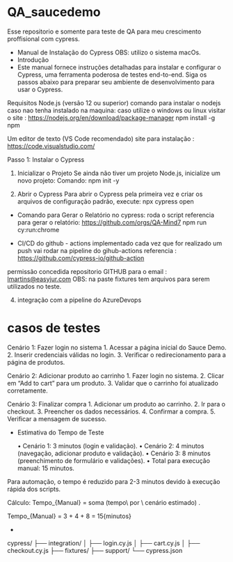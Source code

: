 # QA_saucedemo
Esse repositorio e somente para teste de QA para meu crescimento proffisional com cypress.


* Manual de Instalação do Cypress OBS: utilizo o sistema macOs.
*  Introdução
* Este manual fornece instruções detalhadas para instalar e configurar o Cypress, uma ferramenta poderosa de testes end-to-end. Siga os passos abaixo para preparar seu ambiente de desenvolvimento para usar o Cypress.

Requisitos
Node.js (versão 12 ou superior)
comando para instalar o nodejs caso nao tenha instalado na maquina:
caso utilize o windows ou linux visitar o site :  https://nodejs.org/en/download/package-manager
npm install -g npm


Um editor de texto (VS Code recomendado) site para instalação : https://code.visualstudio.com/

Passo 1: Instalar o Cypress
1. Inicializar o Projeto
Se ainda não tiver um projeto Node.js, inicialize um novo projeto:
Comando:
npm init -y

3. Abrir o Cypress
Para abrir o Cypress pela primeira vez e criar os arquivos de configuração padrão, execute:
npx cypress open
 

* Comando para Gerar o Relatório no cypress: roda o script
referencia para gerar o relatório: https://github.com/orgs/QA-Mind7
npm run cy:run:chrome

* CI/CD do github - actions implementado cada vez que for realizado um push vai rodar na pipeline do gihub-actions
referencia :
https://github.com/cypress-io/github-action

permissão concedida repositorio GITHUB para o email : lmartins@easyjur.com 
OBS: na paste fixtures tem arquivos para serem utilizados no teste.

4. integração com a pipeline do AzureDevops


# casos de testes 
Cenário 1: Fazer login no sistema
	1.	Acessar a página inicial do Sauce Demo.
	2.	Inserir credenciais válidas no login.
	3.	Verificar o redirecionamento para a página de produtos.

Cenário 2: Adicionar produto ao carrinho
	1.	Fazer login no sistema.
	2.	Clicar em “Add to cart” para um produto.
	3.	Validar que o carrinho foi atualizado corretamente.

Cenário 3: Finalizar compra
	1.	Adicionar um produto ao carrinho.
	2.	Ir para o checkout.
	3.	Preencher os dados necessários.
	4.	Confirmar a compra.
	5.	Verificar a mensagem de sucesso.

* Estimativa do Tempo de Teste

	•	Cenário 1: 3 minutos (login e validação).
	•	Cenário 2: 4 minutos (navegação, adicionar produto e validação).
	•	Cenário 3: 8 minutos (preenchimento de formulário e validações).
	•	Total para execução manual: 15 minutos.

Para automação, o tempo é reduzido para 2-3 minutos devido à execução rápida dos scripts.

Cálculo:  Tempo_{Manual} = soma (tempo\ por \ cenário estimado) .

Tempo_{Manual} = 3 + 4 + 8 = 15{minutos}

* 
cypress/
  ├── integration/
  │     ├── login.cy.js
  │     ├── cart.cy.js
  │     ├── checkout.cy.js
  ├── fixtures/
  ├── support/
  └── cypress.json
